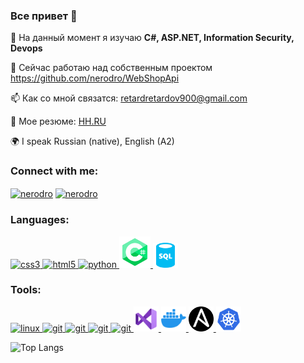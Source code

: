 ### Все привет 👋

🌱 На данный момент я изучаю <b> C#, ASP.NET, Information Security, Devops </b>

🔭 Сейчас работаю над собственным проектом https://github.com/nerodro/WebShopApi

📫 Как со мной связатся: retardretardov900@gmail.com

📄 Мое резюме: <a href="https://spb.hh.ru/resume/060ceb48ff0b47030a0039ed1f46494d4b374e"> HH.RU </a>

🌍 I speak Russian (native), English (A2)

### Connect with me:
<p align="left">
<a href="https://t.me/nerodro" target="blank"><img align="center" src="https://raw.githubusercontent.com/daniilshat/daniilshat/2d7eafe5250314b3d422c86b35de062e0f1f5178/icons/Telegram.svg" alt="nerodro" height="40" width="40" /></a>
<a href="https://vk.com/data22116323052013" target="blank"><img align="center" src="https://raw.githubusercontent.com/daniilshat/daniilshat/2d7eafe5250314b3d422c86b35de062e0f1f5178/icons/vk.svg" alt="nerodro" height="40" width="40" /></a>
</p>

### Languages:
<p align="left"> 
<a href="https://www.w3schools.com/css/" target="_blank" rel="noreferrer"> <img src="https://raw.githubusercontent.com/daniilshat/daniilshat/2d7eafe5250314b3d422c86b35de062e0f1f5178/icons/CSS3.svg" alt="css3" width="40" height="40"/> </a> 
<a href="https://www.w3.org/html/" target="_blank" rel="noreferrer"> <img src="https://raw.githubusercontent.com/daniilshat/daniilshat/2d7eafe5250314b3d422c86b35de062e0f1f5178/icons/HTML5.svg" alt="html5" width="40" height="40"/> </a> 
<a href="https://www.python.org" target="_blank" rel="noreferrer"> <img src="https://raw.githubusercontent.com/daniilshat/daniilshat/2d7eafe5250314b3d422c86b35de062e0f1f5178/icons/python.svg" alt="python" width="40" height="40"/> </a> 
<a href="https://learn.microsoft.com/ru-ru/dotnet/csharp/" target="_blank" rel="noreferrer"> <img src="https://github.com/nerodro/nerodro/blob/main/icons8-%D0%BB%D0%BE%D0%B3%D0%BE%D1%82%D0%B8%D0%BF-c-sharp.svg" alt="C#" width="50" height="50"/> </a> </a> 
<a href="https://ru.wikipedia.org/wiki/SQL" target="_blank" rel="noreferrer"> <img src="https://github.com/nerodro/nerodro/blob/main/sql-database-generic.svg" alt="SQL" width="40" height="40"/> </a> 
</p>

### Tools:
<p align="left"> 
<a href="https://www.linux.org/" target="_blank" rel="noreferrer"> <img src="https://raw.githubusercontent.com/daniilshat/daniilshat/2d7eafe5250314b3d422c86b35de062e0f1f5178/icons/linux.svg" alt="linux" width="40" height="40"/> </a> 
<a href="http://www.gnu.org/software/bash/" target="_blank" rel="noreferrer"> <img src="https://raw.githubusercontent.com/daniilshat/daniilshat/2583381c09497c680369e95dce7e029d93484d94/icons/Bash.svg" alt="git" width="40" height="40"/> </a> 
<a href="https://git-scm.com/" target="_blank" rel="noreferrer"> <img src="https://raw.githubusercontent.com/daniilshat/daniilshat/2d7eafe5250314b3d422c86b35de062e0f1f5178/icons/git.svg" alt="git" width="40" height="40"/> </a> 
<a href="https://www.jetbrains.com/pycharm/" target="_blank" rel="noreferrer"> <img src="https://raw.githubusercontent.com/daniilshat/daniilshat/2583381c09497c680369e95dce7e029d93484d94/icons/PyCharm.svg" alt="git" width="40" height="40"/> </a> 
<a href="https://code.visualstudio.com/" target="_blank" rel="noreferrer"> <img src="https://raw.githubusercontent.com/daniilshat/daniilshat/2583381c09497c680369e95dce7e029d93484d94/icons/VS-code.svg" alt="git" width="40" height="40"/> </a>  
<a href="https://visualstudio.microsoft.com/ru/" target="_blank" rel="noreferrer"> <img src="https://github.com/nerodro/nerodro/blob/main/icons8-visual-studio(1).svg" alt="git" width="40" height="40"/> </a>  
<a href="https://www.docker.com/" target="_blank" rel="noreferrer"> <img src="https://github.com/nerodro/nerodro/blob/main/icons8-docker.svg" alt="git" width="40" height="40"/> </a> 
<a href="https://www.ansible.com/" target="_blank" rel="noreferrer"> <img src="https://github.com/nerodro/nerodro/blob/main/ansible-icon-2048x2048-mc4z634w.png" alt="Ansible" width="40" height="40"/> </a> 
<a href="https://kubernetes.io/ru/" target="_blank" rel="noreferrer"> <img src="https://github.com/nerodro/nerodro/blob/main/Kubernetes-icon-color.svg.png" alt="Kubernetes" width="40" height="40"/> </a> 

  ![Top Langs](https://github-readme-stats.vercel.app/api/top-langs/?username=nerodro&layout=compact)
</p>


<!--
**nerodro/nerodro** is a ✨ _special_ ✨ repository because its `README.md` (this file) appears on your GitHub profile.

Here are some ideas to get you started:

- 🔭 I’m currently working on ...
- 🌱 I’m currently learning ...
- 👯 I’m looking to collaborate on ...
- 🤔 I’m looking for help with ...
- 💬 Ask me about ...
- 📫 How to reach me: ...
- 😄 Pronouns: ...
- ⚡ Fun fact: ...
-->
